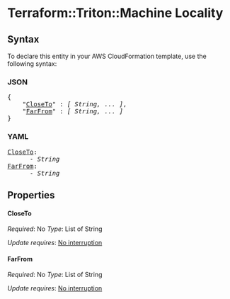 # Terraform::Triton::Machine Locality

## Syntax

To declare this entity in your AWS CloudFormation template, use the following syntax:

### JSON

<pre>
{
    "<a href="#closeto" title="CloseTo">CloseTo</a>" : <i>[ String, ... ]</i>,
    "<a href="#farfrom" title="FarFrom">FarFrom</a>" : <i>[ String, ... ]</i>
}
</pre>

### YAML

<pre>
<a href="#closeto" title="CloseTo">CloseTo</a>: <i>
      - String</i>
<a href="#farfrom" title="FarFrom">FarFrom</a>: <i>
      - String</i>
</pre>

## Properties

#### CloseTo

_Required_: No
_Type_: List of String

_Update requires_: [No interruption](https://docs.aws.amazon.com/AWSCloudFormation/latest/UserGuide/using-cfn-updating-stacks-update-behaviors.html#update-no-interrupt)

#### FarFrom

_Required_: No
_Type_: List of String

_Update requires_: [No interruption](https://docs.aws.amazon.com/AWSCloudFormation/latest/UserGuide/using-cfn-updating-stacks-update-behaviors.html#update-no-interrupt)

